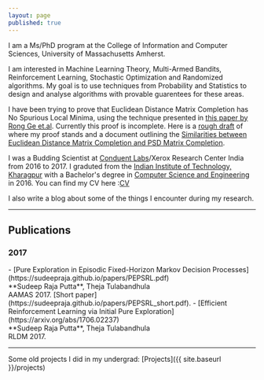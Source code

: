 ```yaml
---
layout: page
published: true
---
```

I am a Ms/PhD program at the College of Information and Computer Sciences, University of Massachusetts Amherst.

I am interested in Machine Learning Theory, Multi-Armed Bandits, Reinforcement Learning, Stochastic Optimization and Randomized algorithms. My goal is to use techniques from Probability and Statistics to design and analyse algorithms with provable guarentees for these areas.

I have been trying to prove that Euclidean Distance Matrix Completion has No Spurious Local Minima, using the technique presented in [this paper by Rong Ge et.al](https://arxiv.org/abs/1704.00708). Currently this proof is incomplete. Here is a [rough draft](/papers/EDMC.pdf) of where my proof stands and a document outlining the [Similarities between Euclidean Distance Matrix Completion and PSD Matrix Completion](papers/similarities.pdf).

I was a Budding Scientist at [Conduent Labs](http://indialabs.conduent.com/)/Xerox Research Center India from 2016 to 2017. I graduted from the [Indian Institute of Technology, Kharagpur](https://www.iitkgp.ac.in/) with a Bachelor's degree in [Computer Science and Engineering](https://cse.iitkgp.ac.in/) in 2016.
You can find my CV here :[CV](https://sudeepraja.github.io/CV.pdf)

I also write a blog about some of the things I encounter during my research.

---
## Publications
<h3>2017</h3>
   - [Pure Exploration in Episodic Fixed-Horizon Markov Decision Processes](https://sudeepraja.github.io/papers/PEPSRL.pdf) <br />**Sudeep Raja Putta**, Theja Tulabandhula <br />AAMAS 2017. [Short paper](https://sudeepraja.github.io/papers/PEPSRL_short.pdf).
   - [Efficient Reinforcement Learning via Initial Pure Exploration](https://arxiv.org/abs/1706.02237) <br />**Sudeep Raja Putta**, Theja Tulabandhula <br />RLDM 2017.

---
Some old projects I did in my undergrad: [Projects]({{ site.baseurl }}/projects)
